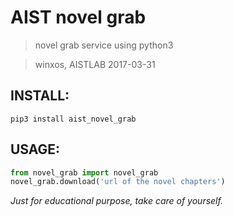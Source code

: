 # AIST novel grab
> novel grab service using python3

> winxos, AISTLAB 2017-03-31

## INSTALL:
``` pip3 install aist_novel_grab ```

## USAGE:

``` python
from novel_grab import novel_grab
novel_grab.download('url of the novel chapters')
```

*Just for educational purpose, take care of yourself.*

